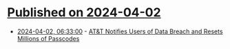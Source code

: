 # [Published on 2024-04-02](index.md)

* [2024-04-02, 06:33:00](https://soylentnews.org/article.pl?sid=24/04/01/1744227&from=rss) - [AT&T Notifies Users of Data Breach and Resets Millions of Passcodes](https://soylentnews.org/article.pl?sid=24/04/01/1744227&from=rss)
